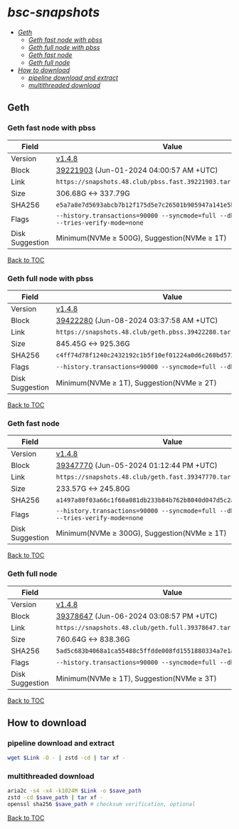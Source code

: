# *bsc-snapshots*


- *[Geth](#geth)*
    - *[Geth fast node with pbss](#geth-fast-node-with-pbss)*
    - *[Geth full node with pbss](#geth-full-node-with-pbss)*
    - *[Geth fast node](#geth-fast-node)*
    - *[Geth full node](#geth-full-node)*
- *[How to download](#how-to-download)*
    - *[pipeline download and extract](#pipeline-download-and-extract)*
    - *[multithreaded download](#multithreaded-download)*

## Geth
### Geth fast node with pbss

| Field |Value |
| --- | --- |
| Version | [v1.4.8](https://github.com/bnb-chain/bsc/releases/tag/v1.4.8) |
| Block | [39221903](https://bscscan.com/block/39221903) (Jun-01-2024 04:00:57 AM +UTC) |
| Link | `https://snapshots.48.club/pbss.fast.39221903.tar.zst` |
| Size | 306.68G <-> 337.79G |
| SHA256 | `e5a7a8e7d5693abcb7b12f175d5e7c26501b905947a141e5b971849807de1ba6` |
| Flags | `--history.transactions=90000 --syncmode=full --db.engine=pebble --tries-verify-mode=none` |
| Disk Suggestion | Minimum(NVMe ≥ 500G), Suggestion(NVMe ≥ 1T)|

[Back to TOC](#bsc-snapshots)

### Geth full node with pbss

| Field |Value |
| --- | --- |
| Version | [v1.4.8](https://github.com/bnb-chain/bsc/releases/tag/v1.4.8) |
| Block | [39422280](https://bscscan.com/block/39422280) (Jun-08-2024 03:37:58 AM +UTC) |
| Link | `https://snapshots.48.club/geth.pbss.39422280.tar.zst` |
| Size | 845.45G <-> 925.36G |
| SHA256 | `c4ff74d78f1240c2432192c1b5f10ef01224a0d6c260bd57244431df2529b3a9` |
| Flags | `--history.transactions=90000 --syncmode=full --db.engine=pebble` |
| Disk Suggestion | Minimum(NVMe ≥ 1T), Suggestion(NVMe ≥ 2T)|

[Back to TOC](#bsc-snapshots)

### Geth fast node

| Field |Value |
| --- | --- |
| Version | [v1.4.8](https://github.com/bnb-chain/bsc/releases/tag/v1.4.8) |
| Block | [39347770](https://bscscan.com/block/39347770) (Jun-05-2024 01:12:44 PM +UTC) |
| Link | `https://snapshots.48.club/geth.fast.39347770.tar.zst` |
| Size | 233.57G <-> 245.80G |
| SHA256 | `a1497a80f03a66c1f60a081db233b84b762b8040d047d5c2a8a990a330dbf18c` |
| Flags | `--history.transactions=90000 --syncmode=full --db.engine=pebble --tries-verify-mode=none` |
| Disk Suggestion | Minimum(NVMe ≥ 300G), Suggestion(NVMe ≥ 1T)|

[Back to TOC](#bsc-snapshots)

### Geth full node

| Field |Value |
| --- | --- |
| Version | [v1.4.8](https://github.com/bnb-chain/bsc/releases/tag/v1.4.8) |
| Block | [39378647](https://bscscan.com/block/39378647) (Jun-06-2024 03:08:57 PM +UTC) |
| Link | `https://snapshots.48.club/geth.full.39378647.tar.zst` |
| Size | 760.64G <-> 838.36G |
| SHA256 | `5ad5c683b4068a1ca55488c5ffdde008fd1551880334a7e1ad303e028763b455` |
| Flags | `--history.transactions=90000 --syncmode=full --db.engine=pebble` |
| Disk Suggestion | Minimum(NVMe ≥ 1T), Suggestion(NVMe ≥ 3T)|

[Back to TOC](#bsc-snapshots)

## How to download
### pipeline download and extract

```bash
wget $Link -O - | zstd -cd | tar xf -
```

### multithreaded download

```bash
aria2c -s4 -x4 -k1024M $Link -o $save_path
zstd -cd $save_path | tar xf -
openssl sha256 $save_path # checksum verification, optional
```

[Back to TOC](#bsc-snapshots)
